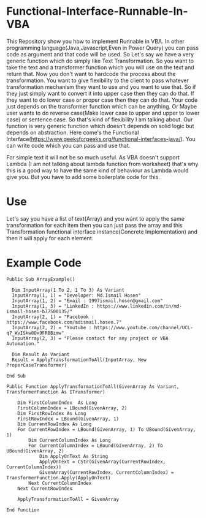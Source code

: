 # Functional-Interface-Runnable-In-VBA
This Repository show you how to implement Runnable in VBA. In other programming language(Java,Javascript,Even in Power Query) you can pass code
as argument and that code will be used. So Let's say we have a very generic function which do simply like Text Transformation. So you want to take
the text and a transformer function which you will use on the text and return that. Now you don't want to hardcode the process about the 
transformation. You want to give flexibility to the client to pass whatever transformation mechanism they want to use and you want to use that.
So if they just simply want to convert it into upper case then they can do that. If they want to do lower case or proper case then they can do that.
Your code just depends on the transformer function which can be anything. Or Maybe user wants to do reverse case(Make lower case to upper and upper
to lower case) or sentence case. So that's kind of flexibility I am talking about. Our function is very generic function which doesn't depends on
solid logic but depends on abstraction. Here come's the Functional Interface(https://www.geeksforgeeks.org/functional-interfaces-java/). You can
write code which you can pass and use that.

For simple text it will not be so much useful. As VBA doesn't support Lambda (I am not talking about lambda function from worksheet) that's why 
this is a good way to have the same kind of behaviour as Lambda would give you. But you have to add some boilerplate code for this.

# Use 
Let's say you have a list of text(Array) and you want to apply the same transformation for each item
then you can just pass the array and this Transformation functional interface instance(Concrete Implementation) and then it will apply for each element.

# Example Code
    Public Sub ArrayExample()
    
      Dim InputArray(1 To 2, 1 To 3) As Variant
      InputArray(1, 1) = "Developer: Md.Ismail Hosen"
      InputArray(1, 2) = "Email : 1997ismail.hosen@gmail.com"
      InputArray(1, 3) = "LinkedIn : https://www.linkedin.com/in/md-ismail-hosen-b77500135/"
      InputArray(2, 1) = "Facebook : https://www.facebook.com/mdismail.hosen.7"
      InputArray(2, 2) = "Youtube : https://www.youtube.com/channel/UCL-q7_WvISkw0Ox9FRBBzmw"
      InputArray(2, 3) = "Please contact for any project or VBA Automation."

      Dim Result As Variant
      Result = ApplyTransformationToAll(InputArray, New ProperCaseTransformer)

    End Sub

    Public Function ApplyTransformationToAll(GivenArray As Variant, TransformerFunction As ITransformer)
        
        Dim FirstColumnIndex  As Long
        FirstColumnIndex = LBound(GivenArray, 2)
        Dim FirstRowIndex As Long
        FirstRowIndex = LBound(GivenArray, 1)
        Dim CurrentRowIndex As Long
        For CurrentRowIndex = LBound(GivenArray, 1) To UBound(GivenArray, 1)
            Dim CurrentColumnIndex As Long
            For CurrentColumnIndex = LBound(GivenArray, 2) To UBound(GivenArray, 2)
                Dim ApplyOnText As String
                ApplyOnText = CStr(GivenArray(CurrentRowIndex, CurrentColumnIndex))
                GivenArray(CurrentRowIndex, CurrentColumnIndex) = TransformerFunction.Apply(ApplyOnText)
            Next CurrentColumnIndex
        Next CurrentRowIndex
        
        ApplyTransformationToAll = GivenArray
        
    End Function
